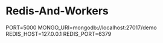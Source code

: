 # Redis-And-Workers

<!-- .env -->
PORT=5000
MONGO_URI=mongodb://localhost:27017/demo
REDIS_HOST=127.0.0.1
REDIS_PORT=6379